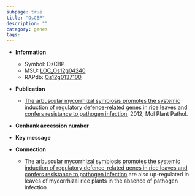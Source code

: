 ```yaml
---
subpage: true
title: "OsCBP"
description: ""
category: genes
tags: 
---
```


* **Information**  
    + Symbol: OsCBP  
    + MSU: [LOC_Os12g04240](http://rice.plantbiology.msu.edu/cgi-bin/ORF_infopage.cgi?orf=LOC_Os12g04240)  
    + RAPdb: [Os12g0137100](http://rapdb.dna.affrc.go.jp/viewer/gbrowse_details/irgsp1?name=Os12g0137100)  

* **Publication**  
    + [The arbuscular mycorrhizal symbiosis promotes the systemic induction of regulatory defence-related genes in rice leaves and confers resistance to pathogen infection](http://www.ncbi.nlm.nih.gov/pubmed?term=The+arbuscular+mycorrhizal+symbiosis+promotes+the+systemic+induction+of+regulatory+defence-related+genes+in+rice+leaves+and+confers+resistance+to+pathogen+infection%5BTitle%5D), 2012, Mol Plant Pathol.

* **Genbank accession number**  

* **Key message**  

* **Connection**  
    + [The arbuscular mycorrhizal symbiosis promotes the systemic induction of regulatory defence-related genes in rice leaves and confers resistance to pathogen infection](OsCBP,+OsCaM+and+OsCML4) are also up-regulated in leaves of mycorrhizal rice plants in the absence of pathogen infection




